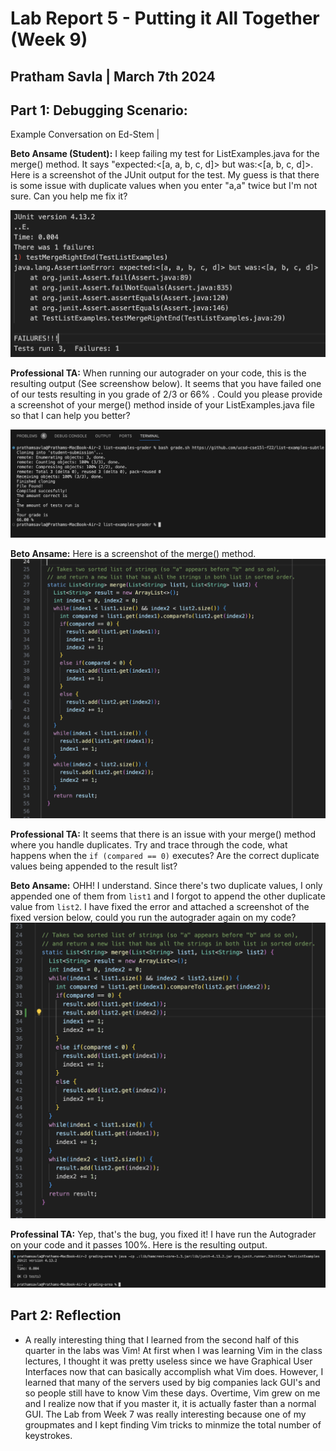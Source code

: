 # Lab Report 5 - Putting it All Together (Week 9) 
## Pratham Savla | March 7th 2024 

## Part 1: Debugging Scenario:
Example Conversation on Ed-Stem |

**Beto Ansame (Student):** I keep failing my test for ListExamples.java for the merge() method. It says "expected:<[a, a, b, c, d]> but was:<[a, b, c, d]>. Here is a screenshot of the JUnit output for the test. My guess is that there is some issue with duplicate values when you enter "a,a" twice but I'm not sure. Can you help me fix it? 


![failedTest](test-failing.png)

**Professional TA:** When running our autograder on your code, this is the resulting output (See screenshow below). It seems that you have failed one of our tests resulting in you grade of 2/3 or 66% . Could you please provide a screenshot of your merge() method inside of your ListExamples.java file so that I can help you better? 

![autograderFailing](autograder-failing.png)


**Beto Ansame:** Here is a screenshot of the merge() method. 
![merge](student-merge-method.png)


**Professional TA:** It seems that there is an issue with your merge() method where you handle duplicates. Try and trace through the code, what happens when the `if (compared == 0)` executes? Are the correct duplicate values being appended to the result list?

**Beto Ansame:** OHH! I understand. Since there's two duplicate values, I only appended one of them from `list1` and I forgot to append the other duplicate value from `list2`. I have fixed the error and attached a screenshot of the fixed version below, could you run the autograder again on my code?
![fixed-merge](fixed-merge.png)




**Professinal TA:** Yep, that's the bug, you fixed it! I have run the Autograder on your code and it passes 100%. Here is the resulting output. 
![autograderPass](autograder-passing.png)

## Part 2: Reflection 
- A really interesting thing that I learned from the second half of this quarter in the labs was Vim! At first when I was learning Vim in the class lectures, I thought it was pretty useless since we have Graphical User Interfaces now that can basically accomplish what Vim does. However, I learned that many of the servers used by big companies lack GUI's and so people still have to know Vim these days. Overtime, Vim grew on me and I realize now that if you master it, it is actually faster than a normal GUI. The Lab from Week 7 was really interesting because one of my groupmates and I kept finding Vim tricks to minmize the total number of keystrokes. 
